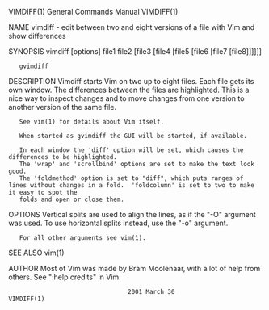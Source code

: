 VIMDIFF(1)							    General Commands Manual							    VIMDIFF(1)

NAME
       vimdiff - edit between two and eight versions of a file with Vim and show differences

SYNOPSIS
       vimdiff [options] file1 file2 [file3 [file4 [file5 [file6 [file7 [file8]]]]]]

       gvimdiff

DESCRIPTION
       Vimdiff starts Vim on two up to eight files.  Each file gets its own window.  The differences between the files are highlighted.	 This is a nice way to
       inspect changes and to move changes from one version to another version of the same file.

       See vim(1) for details about Vim itself.

       When started as gvimdiff the GUI will be started, if available.

       In each window the 'diff' option will be set, which causes the differences to be highlighted.
       The 'wrap' and 'scrollbind' options are set to make the text look good.
       The 'foldmethod' option is set to "diff", which puts ranges of lines without changes in a fold.	'foldcolumn' is set to two to make it easy to spot the
       folds and open or close them.

OPTIONS
       Vertical splits are used to align the lines, as if the "-O" argument was used.  To use horizontal splits instead, use the "-o" argument.

       For all other arguments see vim(1).

SEE ALSO
       vim(1)

AUTHOR
       Most of Vim was made by Bram Moolenaar, with a lot of help from others.	See ":help credits" in Vim.

									 2001 March 30								    VIMDIFF(1)
